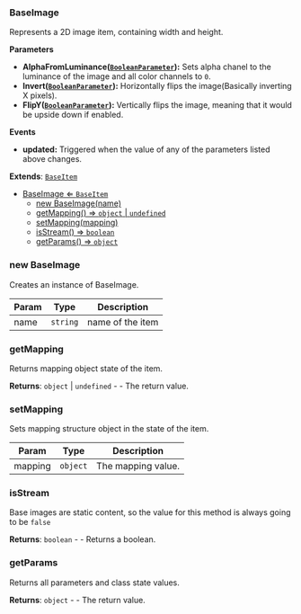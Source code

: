 <a name="BaseImage"></a>

### BaseImage 
Represents a 2D image item, containing width and height.

**Parameters**
* **AlphaFromLuminance([`BooleanParameter`](api/SceneTree\Parameters\BooleanParameter.md)):** Sets alpha chanel to the luminance of the image and all color channels to `0`.
* **Invert([`BooleanParameter`](api/SceneTree\Parameters\BooleanParameter.md)):** Horizontally flips the image(Basically inverting X pixels).
* **FlipY([`BooleanParameter`](api/SceneTree\Parameters\BooleanParameter.md)):** Vertically flips the image, meaning that it would be upside down if enabled.

**Events**
* **updated:** Triggered when the value of any of the parameters listed above changes.


**Extends**: <code>[BaseItem](api/SceneTree\BaseItem.md)</code>  

* [BaseImage ⇐ <code>BaseItem</code>](#BaseImage)
    * [new BaseImage(name)](#new-BaseImage)
    * [getMapping() ⇒ <code>object</code> \| <code>undefined</code>](#getMapping)
    * [setMapping(mapping)](#setMapping)
    * [isStream() ⇒ <code>boolean</code>](#isStream)
    * [getParams() ⇒ <code>object</code>](#getParams)

<a name="new_BaseImage_new"></a>

### new BaseImage
Creates an instance of BaseImage.


| Param | Type | Description |
| --- | --- | --- |
| name | <code>string</code> | name of the item |

<a name="BaseImage+getMapping"></a>

### getMapping
Returns mapping object state of the item.


**Returns**: <code>object</code> \| <code>undefined</code> - - The return value.  
<a name="BaseImage+setMapping"></a>

### setMapping
Sets mapping structure object in the state of the item.



| Param | Type | Description |
| --- | --- | --- |
| mapping | <code>object</code> | The mapping value. |

<a name="BaseImage+isStream"></a>

### isStream
Base images are static content, so the value for this method is always going to be `false`


**Returns**: <code>boolean</code> - - Returns a boolean.  
<a name="BaseImage+getParams"></a>

### getParams
Returns all parameters and class state values.


**Returns**: <code>object</code> - - The return value.  
